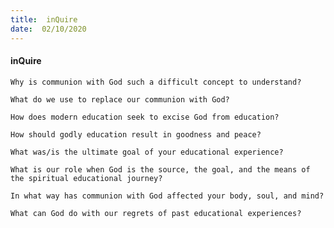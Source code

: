 ```yaml
---
title:  inQuire
date:  02/10/2020
---
```


#### inQuire

`Why is communion with God such a difficult concept to understand?`

`What do we use to replace our communion with God?`

`How does modern education seek to excise God from education?`

`How should godly education result in goodness and peace?`

`What was/is the ultimate goal of your educational experience?`

`What is our role when God is the source, the goal, and the means of the spiritual educational journey?`

`In what way has communion with God affected your body, soul, and mind?`

`What can God do with our regrets of past educational experiences?`